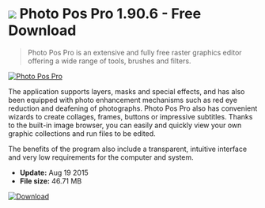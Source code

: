 # ![](https://cdn.softexe.net/static/icon/win.gif) Photo Pos Pro 1.90.6 - Free Download

> Photo Pos Pro is an extensive and fully free raster graphics editor offering a wide range of tools, brushes and filters.

[![Photo Pos Pro](https://gallery.dpcdn.pl/imgc/Tools/508/g_-_420x350_1.5_-_x20091208150858.png)](https://softexe.net/win/multimedia/graphics-design/photo-pos-pro:pbcfb.html)

The application supports layers, masks and special effects, and has also been equipped with photo enhancement mechanisms such as red eye reduction and deafening of photographs. Photo Pos Pro also has convenient wizards to create collages, frames, buttons or impressive subtitles. Thanks to the built-in image browser, you can easily and quickly view your own graphic collections and run files to be edited.
 
 The benefits of the program also include a transparent, intuitive interface and very low requirements for the computer and system.


- **Update:** Aug 19 2015
- **File size:** 46.71 MB

[![Download](https://cdn.softexe.net/static/img/download.png)](https://softexe.net/win/multimedia/graphics-design/photo-pos-pro:pbcfb.html)

